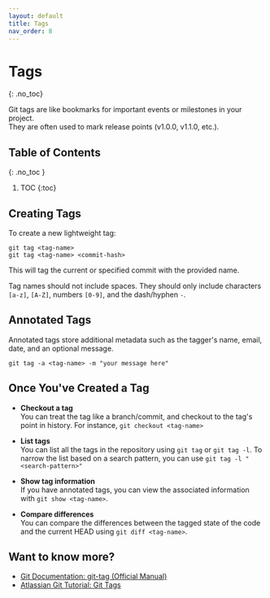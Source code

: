 ```yaml
---
layout: default
title: Tags
nav_order: 8
---
```

# Tags
{: .no_toc}

Git tags are like bookmarks for important events or milestones in your project.  
They are often used to mark release points (v1.0.0, v1.1.0, etc.).

## Table of Contents
{: .no_toc }

1. TOC
{:toc}


## Creating Tags

To create a new lightweight tag:

```
git tag <tag-name>
git tag <tag-name> <commit-hash>
```

This will tag the current or specified commit with the provided name.  

Tag names should not include spaces. They should only include characters `[a-z]`, `[A-Z]`, numbers `[0-9]`, and the dash/hyphen `-`.


## Annotated Tags

Annotated tags store additional metadata such as the tagger's name, email, date, and an optional message.

```
git tag -a <tag-name> -m "your message here"
```


## Once You've Created a Tag

- **Checkout a tag**  
  You can treat the tag like a branch/commit, and checkout to the tag's point in history. For instance, `git checkout <tag-name>`

- **List tags**  
You can list all the tags in the repository using `git tag` or `git tag -l`. To narrow the list based on a search pattern, you can use `git tag -l "<search-pattern>"`
  
- **Show tag information**  
If you have annotated tags, you can view the associated information with `git show <tag-name>`.

- **Compare differences**  
You can compare the differences between the tagged state of the code and the current HEAD using `git diff <tag-name>`.


## Want to know more?

- [Git Documentation: git-tag (Official Manual)](https://git-scm.com/docs/git-tag)  
- [Atlassian Git Tutorial: Git Tags](https://www.atlassian.com/git/tutorials/inspecting-a-repository/git-tag)
